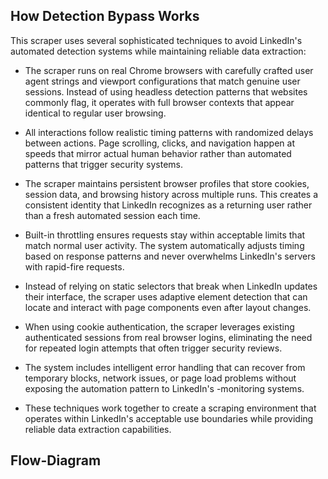 ## How Detection Bypass Works

This scraper uses several sophisticated techniques to avoid LinkedIn's automated detection systems while maintaining reliable data extraction:

- The scraper runs on real Chrome browsers with carefully crafted user agent strings and viewport configurations that match genuine user sessions. Instead of using headless detection patterns that websites commonly flag, it operates with full browser contexts that appear identical to regular user browsing.

- All interactions follow realistic timing patterns with randomized delays between actions. Page scrolling, clicks, and navigation happen at speeds that mirror actual human behavior rather than automated patterns that trigger security systems.

- The scraper maintains persistent browser profiles that store cookies, session data, and browsing history across multiple runs. This creates a consistent identity that LinkedIn recognizes as a returning user rather than a fresh automated session each time.

- Built-in throttling ensures requests stay within acceptable limits that match normal user activity. The system automatically adjusts timing based on response patterns and never overwhelms LinkedIn's servers with rapid-fire requests.

- Instead of relying on static selectors that break when LinkedIn updates their interface, the scraper uses adaptive element detection that can locate and interact with page components even after layout changes.

- When using cookie authentication, the scraper leverages existing authenticated sessions from real browser logins, eliminating the need for repeated login attempts that often trigger security reviews.

- The system includes intelligent error handling that can recover from temporary blocks, network issues, or page load problems without exposing the automation pattern to LinkedIn's -monitoring systems.

- These techniques work together to create a scraping environment that operates within LinkedIn's acceptable use boundaries while providing reliable data extraction capabilities.

## Flow-Diagram